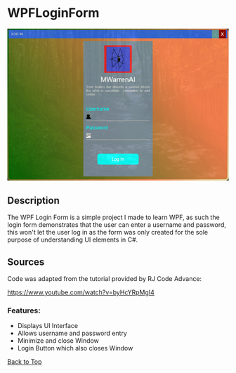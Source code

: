 # WPFLoginForm

<img src="WPFLoginScreenshot.png">

## Description

The WPF Login Form is a simple project I made to learn WPF, as such the login form demonstrates that the user can enter a username and password, this won't let the user log in as the form was only created for the sole purpose of understanding UI elements in C#.

## Sources

Code was adapted from the tutorial provided by RJ Code Advance: 

https://www.youtube.com/watch?v=byHcYRpMgI4

### Features:
- Displays UI Interface
- Allows username and password entry
- Minimize and close Window
- Login Button which also closes Window

[Back to Top](#WPFLoginForm)
